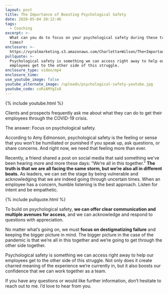 ```yaml
---
layout: post
title: The Importance of Boosting Psychological Safety
date: 2020-05-04 20:12:46
tags:
  - Coaching
excerpt: >-
  What can you do to focus on your psychological safety during these troubling
  times?
enclosure: >-
  https://vyralmarketing.s3.amazonaws.com/Charletta+Wilson/The+Importance+of+Boosting+Psychological+Safety.mp4
pullquote: >-
  Psychological safety is something we can access right away to help our
  employees get to the other side of this struggle.
enclosure_type: video/mp4
enclosure_time:
use_youtube_image: false
youtube_alternate_image: /uploads/psychological-safety-youtube.jpg
youtube_code: coRiAMYgIs8
---
```


{% include youtube.html %}

Clients and prospects frequently ask me about what they can do to get their employees through the COVID-19 crisis.

The answer: Focus on psychological safety.

According to Amy Edmonson, psychological safety is the feeling or sense that you won’t be humiliated or punished if you speak up, ask questions, or share concerns. And right now, we need that feeling more than ever.

Recently, a friend shared a post on social media that said something we’ve been hearing more and more these days: “We’re all in this together.” **The truth is that we are all facing the same storm, but we’re also all in different boats.** As leaders, we can set the stage by being vulnerable and acknowledging that we are indeed going through uncertain times. When an employee has a concern, humble listening is the best approach. Listen for intent and be empathetic.

{% include pullquote.html %}

To build on psychological safety, **we can offer clear communication and multiple avenues for access**, and we can acknowledge and respond to questions with appreciation.

No matter what’s going on, we must **focus on destigmatizing failure** and keeping the bigger picture in mind. The bigger picture in the case of the pandemic is that we’re all in this together and we’re going to get through the other side together.

Psychological safety is something we can access right away to help our employees get to the other side of this struggle. Not only does it create charred meaning of the experience we’re currently in, but it also boosts our confidence that we can work together as a team.

If you have any questions or would like further information, don’t hesitate to reach out to me. I’d love to hear from you.